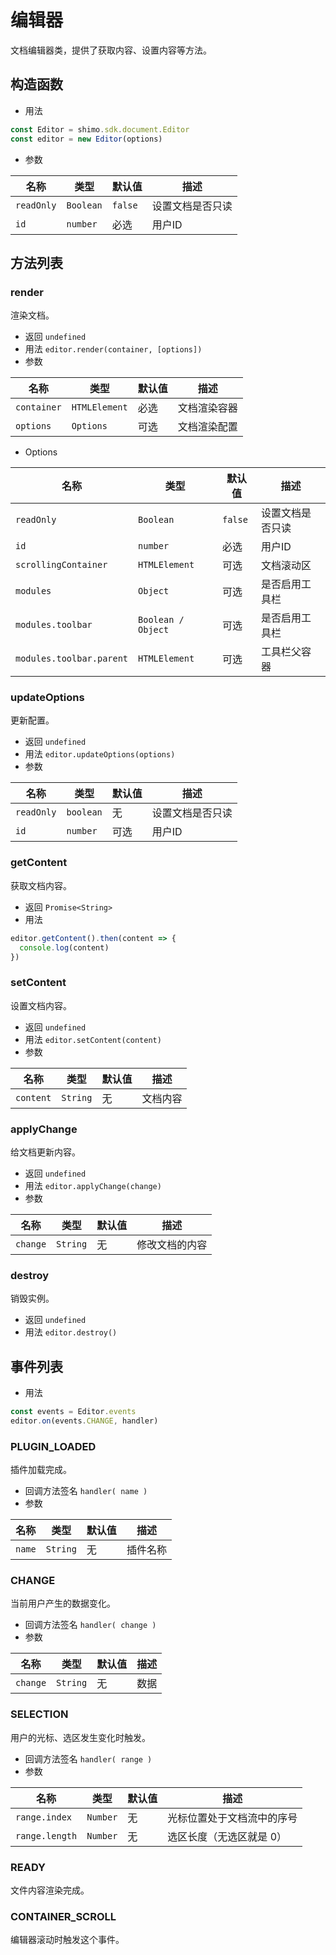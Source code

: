# 编辑器

文档编辑器类，提供了获取内容、设置内容等方法。

## 构造函数

* 用法

```js
const Editor = shimo.sdk.document.Editor
const editor = new Editor(options)
```

* 参数

| 名称               | 类型      | 默认值  | 描述             |
| ------------------ | --------- | ------- | ---------------- |
| `readOnly` | `Boolean` | `false` | 设置文档是否只读 |
| `id`| `number`      | 必选     | 用户ID     |

## 方法列表

### render

渲染文档。

* 返回 `undefined`
* 用法 `editor.render(container, [options])`
* 参数

| 名称                | 类型          | 默认值 | 描述         |
| ------------------- | ------------- | ------ | ------------ |
| `container`         | `HTMLElement`      | 必选     | 文档渲染容器     |
| `options`         | `Options`      | 可选     | 文档渲染配置     |

* Options

| 名称                | 类型          | 默认值 | 描述         |
| ------------------- | ------------- | ------ | ------------ |
| `readOnly` | `Boolean` | `false` | 设置文档是否只读 |
| `id`| `number`      | 必选     | 用户ID     |
| `scrollingContainer`| `HTMLElement`      | 可选     | 文档滚动区     |
| `modules`| `Object`      | 可选     | 是否启用工具栏     |
| `modules.toolbar`| `Boolean / Object`      | 可选     | 是否启用工具栏     |
| `modules.toolbar.parent`| `HTMLElement`      | 可选     | 工具栏父容器     |

### updateOptions

更新配置。

* 返回 `undefined`
* 用法 `editor.updateOptions(options)`
* 参数

| 名称                | 类型          | 默认值 | 描述         |
| ------------------- | ------------- | ------ | ------------ |
| `readOnly`        | `boolean`       | 无     | 设置文档是否只读 |
| `id`| `number`      | 可选     | 用户ID     |

### getContent

获取文档内容。

* 返回 `Promise<String>`
* 用法

```js
editor.getContent().then(content => {
  console.log(content)
})
```

### setContent

设置文档内容。

* 返回 `undefined`
* 用法 `editor.setContent(content)`
* 参数

| 名称            | 类型     | 默认值 | 描述                      |
| --------------- | -------- | ------ | ------------------------- |
| `content`       | `String` | 无     | 文档内容                  |

### applyChange

给文档更新内容。

* 返回 `undefined`
* 用法 `editor.applyChange(change)`
* 参数

| 名称            | 类型     | 默认值 | 描述                      |
| --------------- | -------- | ------ | ------------------------- |
| `change`       | `String` | 无     | 修改文档的内容                  |

### destroy

销毁实例。

* 返回 `undefined`
* 用法 `editor.destroy()`

## 事件列表

* 用法

```js
const events = Editor.events
editor.on(events.CHANGE, handler)
```

### PLUGIN_LOADED

插件加载完成。

* 回调方法签名 `handler( name )`
* 参数

|名称|类型|默认值|描述|
| -- | -- | -- | -- |
| `name` | `String` | 无 | 插件名称 |

### CHANGE

当前用户产生的数据变化。

* 回调方法签名 `handler( change )`
* 参数

|名称|类型|默认值|描述|
| -- | -- | -- | -- |
| `change` | `String` | 无 | 数据 |

### SELECTION

用户的光标、选区发生变化时触发。

* 回调方法签名 `handler( range )`
* 参数

|名称|类型|默认值|描述|
| -- | -- | -- | -- |
| `range.index` | `Number` | 无 | 光标位置处于文档流中的序号 |
| `range.length` | `Number` | 无 | 选区长度（无选区就是 0） |

### READY

文件内容渲染完成。

### CONTAINER_SCROLL

编辑器滚动时触发这个事件。
